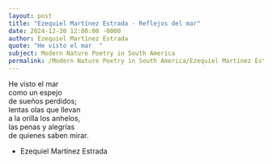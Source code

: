 ```yaml
---
layout: post
title: "Ezequiel Martínez Estrada - Reflejos del mar"
date: 2024-12-30 12:00:00 -0000
author: Ezequiel Martínez Estrada
quote: "He visto el mar  "
subject: Modern Nature Poetry in South America
permalink: /Modern Nature Poetry in South America/Ezequiel Martínez Estrada/Ezequiel Martínez Estrada - Reflejos del mar
---
```


He visto el mar  
como un espejo  
de sueños perdidos;  
lentas olas que llevan  
a la orilla los anhelos,  
las penas y alegrías  
de quienes saben mirar.

- Ezequiel Martínez Estrada
